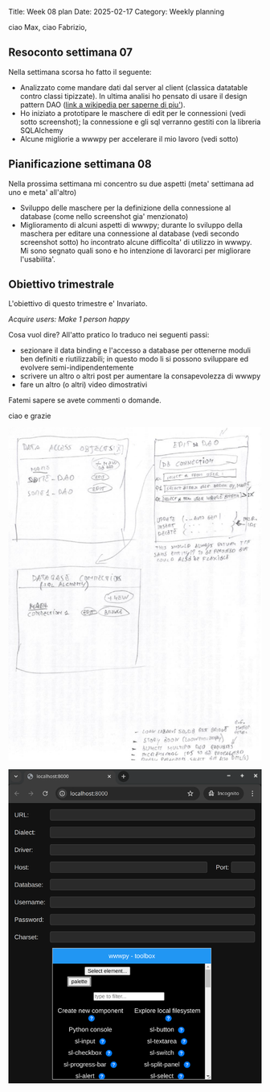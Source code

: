 Title: Week 08 plan
Date: 2025-02-17
Category: Weekly planning

ciao Max, ciao Fabrizio,

## **Resoconto settimana 07**

Nella settimana scorsa ho fatto il seguente:

- Analizzato come mandare dati dal server al client (classica datatable contro classi tipizzate). In ultima analisi ho pensato di usare il design pattern DAO ([link a wikipedia per saperne di piu'](https://it.wikipedia.org/wiki/Data_Access_Object)).
- Ho iniziato a prototipare le maschere di edit per le connessioni (vedi sotto screenshot); la connessione e gli sql verranno gestiti con la libreria SQLAlchemy
- Alcune migliorie a wwwpy per accelerare il mio lavoro (vedi sotto)

## **Pianificazione settimana 08**

Nella prossima settimana mi concentro su due aspetti (meta' settimana ad uno e meta' all'altro)

- Sviluppo delle maschere per la definizione della connessione al database (come nello screenshot gia' menzionato)
- Miglioramento di alcuni aspetti di wwwpy; durante lo sviluppo della maschera per editare una connessione al database (vedi secondo screenshot sotto) ho incontrato alcune difficolta' di utilizzo in wwwpy. Mi sono segnato quali sono e ho intenzione di lavorarci per migliorare l'usabilita'.

## **Obiettivo trimestrale**

L'obiettivo di questo trimestre e' Invariato.

*Acquire users: Make 1 person happy*

Cosa vuol dire? All'atto pratico lo traduco nei seguenti passi:

- sezionare il data binding e l'accesso a database per ottenerne moduli ben definiti e riutilizzabili; in questo modo li si possono sviluppare ed evolvere semi-indipendentemente
- scrivere un altro o altri post per aumentare la consapevolezza di wwwpy
- fare un altro (o altri) video dimostrativi

Fatemi sapere se avete commenti o domande.

ciao e grazie

![Database Connection Edit Mask - Screenshot 1](week-2025-08--ii_m784i5no1.png)

![Database Connection Edit Mask - Screenshot 2](week-2025-08--ii_m784o7e52.png)